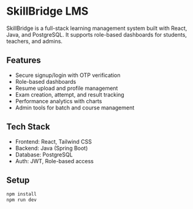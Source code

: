 # SkillBridge LMS

SkillBridge is a full-stack learning management system built with React, Java, and PostgreSQL. It supports role-based dashboards for students, teachers, and admins.

## Features

- Secure signup/login with OTP verification
- Role-based dashboards
- Resume upload and profile management
- Exam creation, attempt, and result tracking
- Performance analytics with charts
- Admin tools for batch and course management

## Tech Stack

- Frontend: React, Tailwind CSS
- Backend: Java (Spring Boot)
- Database: PostgreSQL
- Auth: JWT, Role-based access

## Setup

```bash
npm install
npm run dev
